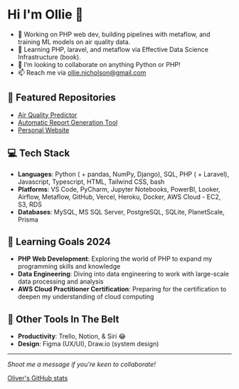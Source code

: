 # Hi I'm Ollie 👋

- 🔭 Working on PHP web dev, building pipelines with metaflow, and training ML models on air quality data.
- 🌱 Learning PHP, laravel, and metaflow via Effective Data Science Infrastructure (book). 
- 👯 I’m looking to collaborate on anything Python or PHP!
- 📫 Reach me via ollie.nicholson@gmail.com

## 🚀 Featured Repositories 
- [Air Quality Predictor](https://github.com/ollienicholson/air_quality_prediction.git)
- [Automatic Report Generation Tool](https://github.com/ollienicholson/DocGenerator.git)
- [Personal Website](https://github.com/ollienicholson/website1.0.git)

## 💻 Tech Stack
- **Languages**: Python ( + pandas, NumPy, Django), SQL, PHP ( + Laravel), Javascript, Typescript, HTML, Tailwind CSS, bash
- **Platforms**: VS Code, PyCharm, Jupyter Notebooks, PowerBI, Looker, Airflow, Metaflow, GitHub, Vercel, Heroku, Docker, AWS Cloud - EC2, S3, RDS
- **Databases**: MySQL, MS SQL Server, PostgreSQL, SQLite, PlanetScale, Prisma

## 🌱 Learning Goals 2024
- **PHP Web Development**: Exploring the world of PHP to expand my programming skills and knowledge
- **Data Engineering**: Diving into data engineering to work with large-scale data processing and analysis
- **AWS Cloud Practitioner Certification**: Preparing for the certification to deepen my understanding of cloud computing

## 🔧 Other Tools In The Belt
- **Productivity**: Trello, Notion, & Siri 😂
- **Design**: Figma (UX/UI), Draw.io (system design)

---

*Shoot me a message if you're keen to collaborate!*

[Oliver's GitHub stats](https://github-readme-stats.vercel.app/api?username=ollienicholson&show_icons=true&theme=transparent)
